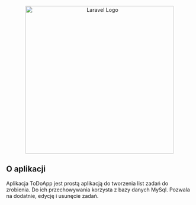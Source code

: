 <p align="center"><a href="https://laravel.com" target="_blank"><img src="https://raw.githubusercontent.com/laravel/art/master/logo-lockup/5%20SVG/2%20CMYK/1%20Full%20Color/laravel-logolockup-cmyk-red.svg" width="400" alt="Laravel Logo"></a></p>

## O aplikacji

Aplikacja ToDoApp jest prostą aplikacją do tworzenia list zadań do zrobienia. Do ich przechowywania korzysta z bazy danych MySql. Pozwala na dodatnie, edycję i usunęcie zadań.